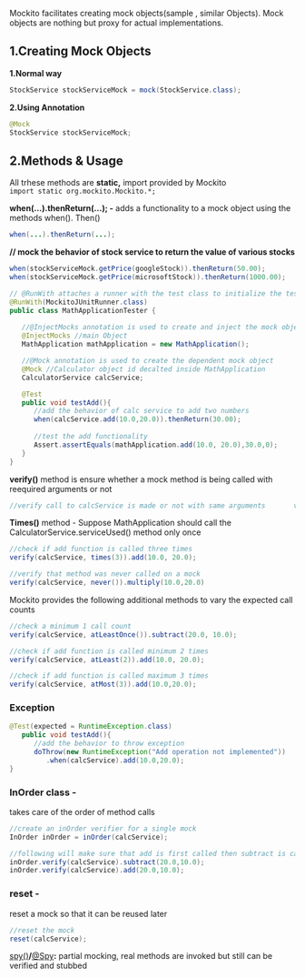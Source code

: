 
Mockito facilitates creating mock objects(sample , similar Objects). Mock
objects are nothing but proxy for actual implementations.

1.Creating Mock Objects
-----------------------

**1.Normal way**
```java
StockService stockServiceMock = mock(StockService.class);
```


**2.Using Annotation**
```java
@Mock
StockService stockServiceMock;
```


2.Methods & Usage
-----------------

All trhese methods are **static,** import provided by Mockito  
`import static org.mockito.Mockito.*;`

**when(...).thenReturn(...); -** adds a functionality to a mock object using the
methods when(). Then()
```java
when(...).thenReturn(...);
```


**// mock the behavior of stock service to return the value of various stocks**
```java
when(stockServiceMock.getPrice(googleStock)).thenReturn(50.00);
when(stockServiceMock.getPrice(microsoftStock)).thenReturn(1000.00);
```


```java
// @RunWith attaches a runner with the test class to initialize the test data
@RunWith(MockitoJUnitRunner.class)
public class MathApplicationTester {
	
   //@InjectMocks annotation is used to create and inject the mock object
   @InjectMocks //main Object 
   MathApplication mathApplication = new MathApplication();

   //@Mock annotation is used to create the dependent mock object 
   @Mock //Calculator object id decalted inside MathApplication
   CalculatorService calcService;

   @Test
   public void testAdd(){
      //add the behavior of calc service to add two numbers
      when(calcService.add(10.0,20.0)).thenReturn(30.00);
		
      //test the add functionality
      Assert.assertEquals(mathApplication.add(10.0, 20.0),30.0,0);
   }
}
```

**verify()** method is ensure whether a mock method is being called with
reequired arguments or not
```java
//verify call to calcService is made or not with same arguments       verify(calcService).add(20.0, 30.0);
```


**Times()** method - Suppose MathApplication should call the
CalculatorService.serviceUsed() method only once
```java
//check if add function is called three times
verify(calcService, times(3)).add(10.0, 20.0);

//verify that method was never called on a mock
verify(calcService, never()).multiply(10.0,20.0)
```


Mockito provides the following additional methods to vary the expected call
counts
```java
//check a minimum 1 call count
verify(calcService, atLeastOnce()).subtract(20.0, 10.0);

//check if add function is called minimum 2 times
verify(calcService, atLeast(2)).add(10.0, 20.0);

//check if add function is called maximum 3 times
verify(calcService, atMost(3)).add(10.0,20.0);
```


### **Exception**  
```java
@Test(expected = RuntimeException.class)
   public void testAdd(){
      //add the behavior to throw exception
      doThrow(new RuntimeException("Add operation not implemented"))
         .when(calcService).add(10.0,20.0);
}
```


### **InOrder** class -
takes care of the order of method calls 
```java
//create an inOrder verifier for a single mock
InOrder inOrder = inOrder(calcService);

//following will make sure that add is first called then subtract is called.
inOrder.verify(calcService).subtract(20.0,10.0);
inOrder.verify(calcService).add(20.0,10.0);
```

### **reset** - 
reset a mock so that it can be reused later
```java
//reset the mock	  
reset(calcService);
```


[spy()](http://javadoc.io/page/org.mockito/mockito-core/latest/org/mockito/Mockito.html#spy-T-)**/**[@Spy](http://javadoc.io/page/org.mockito/mockito-core/latest/org/mockito/Spy.html)**:**
partial mocking, real methods are invoked but still can be verified and stubbed

